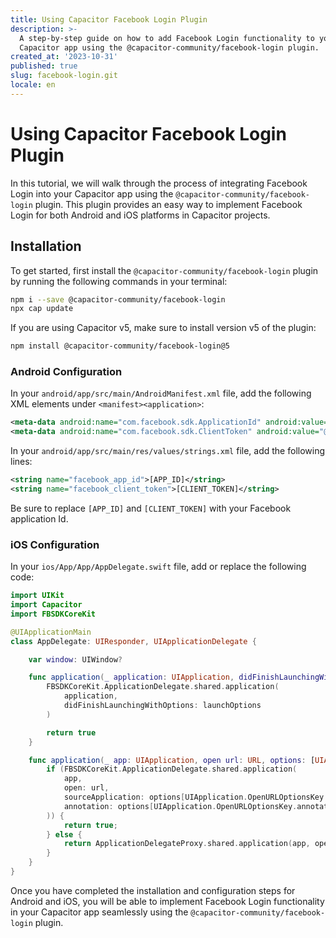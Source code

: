 ```yaml
---
title: Using Capacitor Facebook Login Plugin
description: >-
  A step-by-step guide on how to add Facebook Login functionality to your
  Capacitor app using the @capacitor-community/facebook-login plugin.
created_at: '2023-10-31'
published: true
slug: facebook-login.git
locale: en
---
```


# Using Capacitor Facebook Login Plugin

In this tutorial, we will walk through the process of integrating Facebook Login into your Capacitor app using the `@capacitor-community/facebook-login` plugin. This plugin provides an easy way to implement Facebook Login for both Android and iOS platforms in Capacitor projects. 

## Installation

To get started, first install the `@capacitor-community/facebook-login` plugin by running the following commands in your terminal:

```bash
npm i --save @capacitor-community/facebook-login
npx cap update
```

If you are using Capacitor v5, make sure to install version v5 of the plugin:

```bash
npm install @capacitor-community/facebook-login@5
```

### Android Configuration

In your `android/app/src/main/AndroidManifest.xml` file, add the following XML elements under `<manifest><application>`:

```xml
<meta-data android:name="com.facebook.sdk.ApplicationId" android:value="@string/facebook_app_id"/>
<meta-data android:name="com.facebook.sdk.ClientToken" android:value="@string/facebook_client_token"/>
```

In your `android/app/src/main/res/values/strings.xml` file, add the following lines:

```xml
<string name="facebook_app_id">[APP_ID]</string>
<string name="facebook_client_token">[CLIENT_TOKEN]</string>
```

Be sure to replace `[APP_ID]` and `[CLIENT_TOKEN]` with your Facebook application Id.

### iOS Configuration

In your `ios/App/App/AppDelegate.swift` file, add or replace the following code:

```swift
import UIKit
import Capacitor
import FBSDKCoreKit

@UIApplicationMain
class AppDelegate: UIResponder, UIApplicationDelegate {

    var window: UIWindow?

    func application(_ application: UIApplication, didFinishLaunchingWithOptions launchOptions: [UIApplication.LaunchOptionsKey: Any]?) -> Bool {
        FBSDKCoreKit.ApplicationDelegate.shared.application(
            application,
            didFinishLaunchingWithOptions: launchOptions
        )

        return true
    }

    func application(_ app: UIApplication, open url: URL, options: [UIApplication.OpenURLOptionsKey: Any] = [:]) -> Bool {
        if (FBSDKCoreKit.ApplicationDelegate.shared.application(
            app,
            open: url,
            sourceApplication: options[UIApplication.OpenURLOptionsKey.sourceApplication] as? String,
            annotation: options[UIApplication.OpenURLOptionsKey.annotation]
        )) {
            return true;
        } else {
            return ApplicationDelegateProxy.shared.application(app, open: url, options: options)
        }
    }
}
```

Once you have completed the installation and configuration steps for Android and iOS, you will be able to implement Facebook Login functionality in your Capacitor app seamlessly using the `@capacitor-community/facebook-login` plugin.
